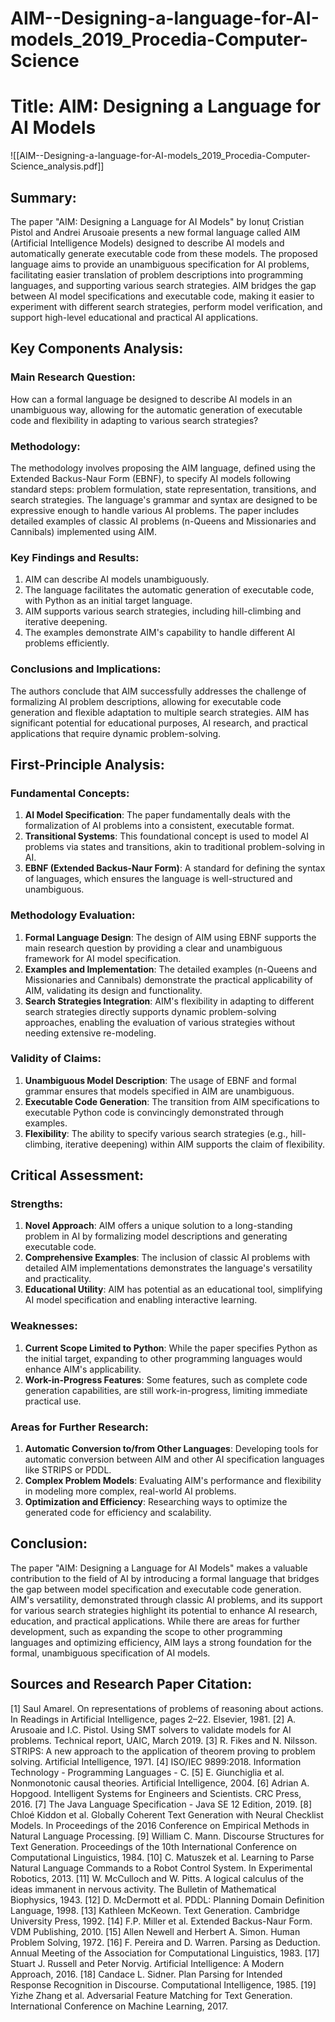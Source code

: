 # AIM--Designing-a-language-for-AI-models_2019_Procedia-Computer-Science

# Title: AIM: Designing a Language for AI Models
![[AIM--Designing-a-language-for-AI-models_2019_Procedia-Computer-Science_analysis.pdf]]

## Summary:
The paper "AIM: Designing a Language for AI Models" by Ionuț Cristian Pistol and Andrei Arusoaie presents a new formal language called AIM (Artificial Intelligence Models) designed to describe AI models and automatically generate executable code from these models. The proposed language aims to provide an unambiguous specification for AI problems, facilitating easier translation of problem descriptions into programming languages, and supporting various search strategies. AIM bridges the gap between AI model specifications and executable code, making it easier to experiment with different search strategies, perform model verification, and support high-level educational and practical AI applications.

## Key Components Analysis:

### Main Research Question:
How can a formal language be designed to describe AI models in an unambiguous way, allowing for the automatic generation of executable code and flexibility in adapting to various search strategies?

### Methodology:
The methodology involves proposing the AIM language, defined using the Extended Backus-Naur Form (EBNF), to specify AI models following standard steps: problem formulation, state representation, transitions, and search strategies. The language's grammar and syntax are designed to be expressive enough to handle various AI problems. The paper includes detailed examples of classic AI problems (n-Queens and Missionaries and Cannibals) implemented using AIM.

### Key Findings and Results:
1. AIM can describe AI models unambiguously.
2. The language facilitates the automatic generation of executable code, with Python as an initial target language.
3. AIM supports various search strategies, including hill-climbing and iterative deepening.
4. The examples demonstrate AIM's capability to handle different AI problems efficiently.

### Conclusions and Implications:
The authors conclude that AIM successfully addresses the challenge of formalizing AI problem descriptions, allowing for executable code generation and flexible adaptation to multiple search strategies. AIM has significant potential for educational purposes, AI research, and practical applications that require dynamic problem-solving.

## First-Principle Analysis:

### Fundamental Concepts:
1. **AI Model Specification**: The paper fundamentally deals with the formalization of AI problems into a consistent, executable format.
2. **Transitional Systems**: This foundational concept is used to model AI problems via states and transitions, akin to traditional problem-solving in AI.
3. **EBNF (Extended Backus-Naur Form)**: A standard for defining the syntax of languages, which ensures the language is well-structured and unambiguous.

### Methodology Evaluation:
1. **Formal Language Design**: The design of AIM using EBNF supports the main research question by providing a clear and unambiguous framework for AI model specification.
2. **Examples and Implementation**: The detailed examples (n-Queens and Missionaries and Cannibals) demonstrate the practical applicability of AIM, validating its design and functionality.
3. **Search Strategies Integration**: AIM's flexibility in adapting to different search strategies directly supports dynamic problem-solving approaches, enabling the evaluation of various strategies without needing extensive re-modeling.

### Validity of Claims:
1. **Unambiguous Model Description**: The usage of EBNF and formal grammar ensures that models specified in AIM are unambiguous.
2. **Executable Code Generation**: The transition from AIM specifications to executable Python code is convincingly demonstrated through examples.
3. **Flexibility**: The ability to specify various search strategies (e.g., hill-climbing, iterative deepening) within AIM supports the claim of flexibility.

## Critical Assessment:

### Strengths:
1. **Novel Approach**: AIM offers a unique solution to a long-standing problem in AI by formalizing model descriptions and generating executable code.
2. **Comprehensive Examples**: The inclusion of classic AI problems with detailed AIM implementations demonstrates the language's versatility and practicality.
3. **Educational Utility**: AIM has potential as an educational tool, simplifying AI model specification and enabling interactive learning.

### Weaknesses:
1. **Current Scope Limited to Python**: While the paper specifies Python as the initial target, expanding to other programming languages would enhance AIM's applicability.
2. **Work-in-Progress Features**: Some features, such as complete code generation capabilities, are still work-in-progress, limiting immediate practical use.

### Areas for Further Research:
1. **Automatic Conversion to/from Other Languages**: Developing tools for automatic conversion between AIM and other AI specification languages like STRIPS or PDDL.
2. **Complex Problem Models**: Evaluating AIM's performance and flexibility in modeling more complex, real-world AI problems.
3. **Optimization and Efficiency**: Researching ways to optimize the generated code for efficiency and scalability.

## Conclusion:
The paper "AIM: Designing a Language for AI Models" makes a valuable contribution to the field of AI by introducing a formal language that bridges the gap between model specification and executable code generation. AIM's versatility, demonstrated through classic AI problems, and its support for various search strategies highlight its potential to enhance AI research, education, and practical applications. While there are areas for further development, such as expanding the scope to other programming languages and optimizing efficiency, AIM lays a strong foundation for the formal, unambiguous specification of AI models.

## Sources and Research Paper Citation:
[1] Saul Amarel. On representations of problems of reasoning about actions. In Readings in Artificial Intelligence, pages 2–22. Elsevier, 1981.
[2] A. Arusoaie and I.C. Pistol. Using SMT solvers to validate models for AI problems. Technical report, UAIC, March 2019.
[3] R. Fikes and N. Nilsson. STRIPS: A new approach to the application of theorem proving to problem solving. Artificial Intelligence, 1971.
[4] ISO/IEC 9899:2018. Information Technology - Programming Languages - C.
[5] E. Giunchiglia et al. Nonmonotonic causal theories. Artificial Intelligence, 2004.
[6] Adrian A. Hopgood. Intelligent Systems for Engineers and Scientists. CRC Press, 2016.
[7] The Java Language Specification - Java SE 12 Edition, 2019.
[8] Chloé Kiddon et al. Globally Coherent Text Generation with Neural Checklist Models. In Proceedings of the 2016 Conference on Empirical Methods in Natural Language Processing.
[9] William C. Mann. Discourse Structures for Text Generation. Proceedings of the 10th International Conference on Computational Linguistics, 1984.
[10] C. Matuszek et al. Learning to Parse Natural Language Commands to a Robot Control System. In Experimental Robotics, 2013.
[11] W. McCulloch and W. Pitts. A logical calculus of the ideas immanent in nervous activity. The Bulletin of Mathematical Biophysics, 1943.
[12] D. McDermott et al. PDDL: Planning Domain Definition Language, 1998.
[13] Kathleen McKeown. Text Generation. Cambridge University Press, 1992.
[14] F.P. Miller et al. Extended Backus-Naur Form. VDM Publishing, 2010.
[15] Allen Newell and Herbert A. Simon. Human Problem Solving, 1972.
[16] F. Pereira and D. Warren. Parsing as Deduction. Annual Meeting of the Association for Computational Linguistics, 1983.
[17] Stuart J. Russell and Peter Norvig. Artificial Intelligence: A Modern Approach, 2016.
[18] Candace L. Sidner. Plan Parsing for Intended Response Recognition in Discourse. Computational Intelligence, 1985.
[19] Yizhe Zhang et al. Adversarial Feature Matching for Text Generation. International Conference on Machine Learning, 2017.